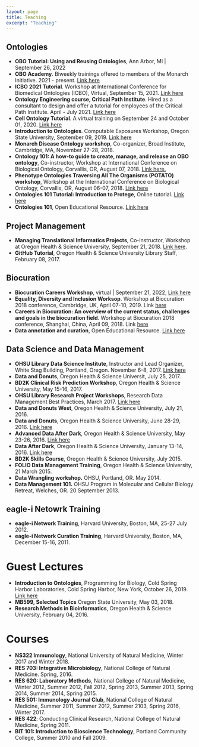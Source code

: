 ```yaml
---
layout: page
title: Teaching
excerpt: "Teaching"
---
```


## Ontologies
- **OBO Tutorial: Using and Reusing Ontologies**, Ann Arbor, MI | September 26, 2022
- **OBO Academy**. Biweekly trainings offered to members of the Monarch Initiative. 2021 - present. [Link here](https://oboacademy.github.io/obook/)
- **ICBO 2021 Tutorial**. Workshop at International Conference for Biomedical Ontologies (ICBO), Virtual, September 15, 2021. [Link here](https://oboacademy.github.io/obook/tutorial/icbo2021/)
- **Ontology Engineering course, Critical Path Institute**. Hired as a consultant to design and offer a tutorial for employees of the Critical Path Institute. April - July 2021. [Link here](https://github.com/OBOAcademy/obook/tree/master/archive_original_cpath_course )
- **Cell Ontology Tutorial**. A virtual training on September 24 and October 01, 2020. [Link here](https://github.com/obophenotype/cell-ontology-training/blob/master/README.md)
- **Introduction to Ontologies**. Computable Exposures Workshop, Oregon State University, September 09, 2019. [Link here](https://docs.google.com/presentation/d/1zyxh8PdPX__rqjntuQdJH0dgUOinv6QB/edit#slide=id.p1)
- **Monarch Disease Ontology workshop**, Co-organizer, Broad Institute, Cambridge, MA, November 27-28, 2018.
- **Ontology 101: A how-to guide to create, manage, and release an OBO ontology**, Co-instructor, Workshop at International Conference on Biological Ontology, Corvallis, OR, August 07, 2018. [Link here.](http://icbo2018.cgrb.oregonstate.edu/node/19)
- **Phenotype Ontologies Traversing All The Organisms (POTATO) workshop**, Workshop at the International Conference on Biological Ontology, Corvallis, OR, August 06-07, 2018. [Link here](http://icbo2018.cgrb.oregonstate.edu/node/29)
- **Ontologies 101 Tutorial: Introduction to Protege**, Online tutorial. [Link here](https://ontology101tutorial.readthedocs.io/en/latest/)
- **Ontologies 101**, Open Educational Resource. [Link here](https://github.com/OHSUBD2K/BDK14-Ontologies-101)

## Project Management

- **Managing Translational Informatics Projects**, Co-instructor, Workshop at Oregon Health & Science University, September 21, 2018. [Link here](https://data2health.github.io/mtip-tutorial/).
- **GitHub Tutorial**, Oregon Health & Science University Library Staff, February 08, 2017. 

## Biocuration
- **Biocuration Careers Workshop**, virtual | September 21, 2022, [Link here](https://zenodo.org/record/7102460#.YyuIBOzML6M)
- **Equality, Diversity and Inclusion Worksop**. Workshop at Biocuration 2018 conference, Cambridge, UK, April 07-10, 2019. Link [here](https://f1000research.com/slides/8-527)
- **Careers in Biocuration: An overview of the current status, challenges and goals in the biocuration field**. Workshop at Biocuration 2018 conference, Shanghai, China, April 09, 2018. Link [here](https://doi.org/10.6084/m9.figshare.6146429.v1)
- **Data annotation and curation**, Open Educational Resource. [Link here](https://github.com/OHSUBD2K/BDK12-Data-annotation-and-curation)

## Data Science and Data Management

- **OHSU Library Data Science Institute**, Instructor and Lead Organizer, White Stag Building, Portland, Oregon. November 6-8, 2017. [Link here](https://ohsulibrary-datascienceinstitute.github.io/)
- **Data and Donuts**, Oregon Health & Science Universit, July 25, 2017.
- **BD2K Clinical Risk Prediction Workshop**, Oregon Health & Science University, May 15-16, 2017.
- **OHSU Library Research Project Workshops**, Research Data Management Best Practices, March 2017.  [Link here](http://www.ohsu.edu/xd/education/library/Research-Project-Workshops.cfm)
- **Data and Donuts West**, Oregon Health & Science University, July 21, 2016.
- **Data and Donuts**, Oregon Health & Science University, June 28-29, 2016. [Link here](https://dmice.ohsu.edu/bd2k/skillscourse/DonutsSchedule.html)
- **Advanced Data After Dark**, Oregon Health & Science University, May 23-26, 2016. [Link here](https://dmice.ohsu.edu/bd2k/skillscourse/May2016Schedule.html)
- **Data After Dark**, Oregon Health & Science University, January 13-14, 2016. [Link here](https://dmice.ohsu.edu/bd2k/skillscourse/Jan2016Schedule.html)
- **BD2K Skills Course**, Oregon Health & Science University, July 2015.
- **FOLIO Data Management Training**, Oregon Health & Science University, 21 March 2015.
- **Data Wrangling workshop.** OHSU, Portland, OR. May 2014.
- **Data Management 101.** OHSU Program in Molecular and Cellular Biology Retreat, Welches, OR. 20 September 2013. 

## eagle-i Netowrk Training

- **eagle-i Network Training**, Harvard University, Boston, MA, 25-27 July 2012.
- **eagle-i Network Curation Training**, Harvard University, Boston, MA, December 15-16, 2011.

# Guest Lectures

- **Introduction to Ontologies**, Programming for Biology, Cold Spring Harbor Laboratories, Cold Spring Harbor, New York, October 26, 2019. [Link here](https://github.com/prog4biol/pfb2018/blob/master/workshops/Ontologies/IntroToOntologies_CSH_2018-10-28g.pdf)
- **MB599, Selected Topics** Oregon State University, May 03, 2018.
- **Research Methods in Bioinformatics**, Oregon Health & Science University, February 04, 2016.

# Courses

- **NS322 Immunology**, National University of Natural Medicine, Winter 2017 and Winter 2018.
- **RES 703: Integrative Microbiology**, National College of Natural Medicine. Spring, 2016.
- **RES 620: Laboratory Methods**, National College of Natural Medicine, Winter 2012, Summer 2012, Fall 2012, Spring 2013, Summer 2013, Spring 2014, Summer 2014, Spring 2015.
- **RES 501: Immunology Journal Club**, National College of Natural Medicine, Summer 2011, Summer 2012, Summer 2103, Spring 2016, Winter 2017.
- **RES 422**: Conducting Clinical Research, National College of Natural Medicine, Spring 2011.
- **BIT 101: Introduction to Bioscience Technology**, Portland Community College, Summer 2010 and Fall 2009.


